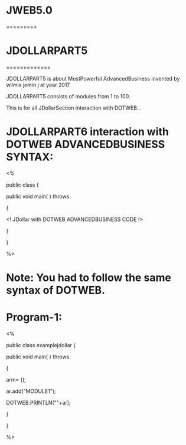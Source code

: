 # JWEB5.0
=========

# JDOLLARPART5
=============

 JDOLLARPART5  is   about  MostPowerful  AdvancedBusiness invented  by  wilmix jemin j at year 2017.


 JDOLLARPART5  consists   of modules   from   1  to  100.


This   is  for  all   JDollarSection  interaction with DOTWEB...



 JDOLLARPART6  interaction  with  DOTWEB ADVANCEDBUSINESS SYNTAX:
==================================================================


<DOTWEB>
            
<ADVANCEDBUSINESS>

<%


public class  <PROGRAMCLASSNAME>
{




   public void main( ) throws <EXE>

{

<!  JDollar with DOTWEB ADVANCEDBUSINESS CODE !>




}








 }





%>


</DOTWEB>


Note:  You had  to follow   the  same  syntax of DOTWEB.
====


Program-1:
========

<DOTWEB>
            
<ADVANCEDBUSINESS>

<%


public class  examplejdollar
{




   public void main( ) throws <EXE>

{



<AList> arm=  <NEW> <AList>();

<JDOLLAR>


ar.add("MODULE1");

DOTWEB.PRINTLN(""+ar);




}








 }





%>


</DOTWEB>


